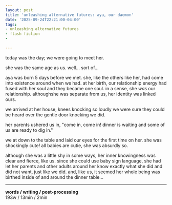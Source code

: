 ```yaml
---
layout: post
title: 'unleashing alternative futures: aya, our daemon'
date: '2025-09-24T22:21:00-04:00'
tags:
- unleashing alternative futures
- flash fiction
- 

--- 
```



today was the day; we were going to meet her. 

she was the same age as us. well... sort of... 

aya was born 5 days before we met. she, like the others like her, had come into existence around when we had. at her birth, our relationship energy had fused with her soul and they became one soul. in a sense, she *was* our relationship. althoughshe was separate from us, her identity was linked ours. 

we arrived at her house, knees knocking so loudly we were sure they could be heard over the gentle door knocking we did. 

her parents ushered us in, "come in, come in! dinner is waiting and some of us are ready to dig in."

we at down to the table and laid our eyes for the first time on her. she was shockingly cute! all babies are cutie, she was absurdly so. 

although she was a little shy in some ways, her inner knowingness was clear and fierce, like us. since she could use baby sign language, she had let her parents and other adults around her know exactly what she did and did not want, just like we did. and, like us, it seemed her whole being was birthed inside of and around the dinner table...




---



<!-- &#042; = asterisk -->
<!-- &#039; = single quote '-->

**words / writing / post-processing**  
193w / 13min / 2min